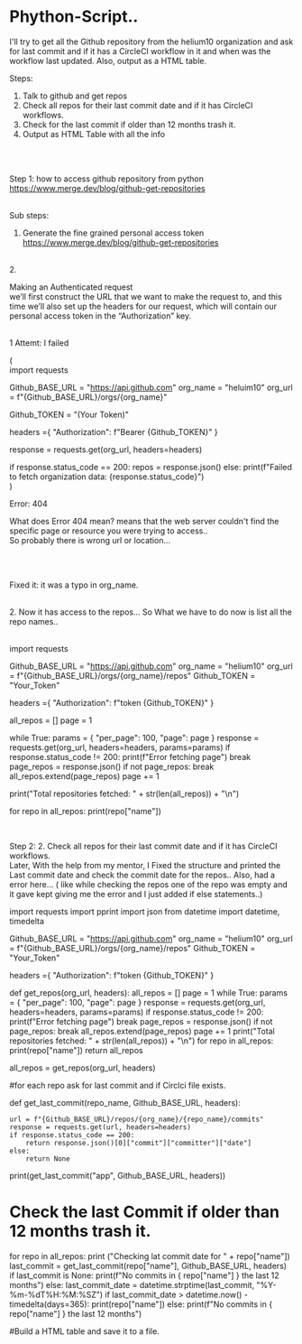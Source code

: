 # Phython-Script..
I'll try to get all the Github repository from the helium10 organization and ask for last commit and if it has a CircleCI workflow in it and when was the workflow last updated. Also, output as a HTML table.


Steps:
1. Talk to github and get repos
2. Check all repos for their last commit date and if it has CircleCI workflows.
3. Check for the last commit if older than 12 months trash it.
4. Output as HTML Table with all the info

<br /> 
<br /> 

Step 1:
how to access github repository from python
https://www.merge.dev/blog/github-get-repositories
<br /> 
<br /> 

Sub steps:
<br /> 
1. Generate the fine grained personal access token
https://www.merge.dev/blog/github-get-repositories
<br /> 
2.
 
   Making an Authenticated request
 <br /> 
 we’ll first construct the URL that we want to make the request to, and this time we’ll also set up the headers for our request, which will contain our personal access token in the “Authorization” key.

<br /> 
1 Attemt: I failed
<br/>

(
<br/>
import requests


Github_BASE_URL = "https://api.github.com"
org_name = "heluim10"
org_url = f"{Github_BASE_URL}/orgs/{org_name}"

Github_TOKEN = "(Your Token)"


headers ={
    "Authorization": f"Bearer {Github_TOKEN}"
}

response = requests.get(org_url, headers=headers)

if response.status_code == 200:
   repos = response.json()
else:
 print(f"Failed to fetch organization data: {response.status_code}")
 <br/>
)
<br /> 

Error: 404
<br /> 

What does Error 404 mean?
means that the web server couldn't find the specific page or resource you were trying to access..
<br /> 
So probably there is wrong url or location... 

<br /> <br /> 

Fixed it: it was a typo in org_name.

<br/>
2.
Now it has access to the repos... So What we have to do now is list all the repo names..

<br/>
<br/>

import requests


Github_BASE_URL = "https://api.github.com"
org_name = "helium10"
org_url = f"{Github_BASE_URL}/orgs/{org_name}/repos"
Github_TOKEN = "Your_Token"


headers ={
    "Authorization": f"token {Github_TOKEN}"
}

all_repos = []
page = 1

while True:
    params = {
        "per_page": 100,
        "page": page
    }
    response = requests.get(org_url, headers=headers, params=params)
    if response.status_code != 200:
        print(f"Error fetching page")
        break
           page_repos = response.json()
    if not page_repos:
        break
         all_repos.extend(page_repos)
    page += 1


   
print("Total repositories fetched: " + str(len(all_repos)) + "\n")


for repo in all_repos:
    print(repo["name"])



    
 
<br/>

Step 2:
2. Check all repos for their last commit date and if it has CircleCI workflows.
<br/>
Later, With the help from my mentor, I Fixed the structure and printed the Last commit date and check the commit date for the repos..
Also, had a error here... ( like while checking the repos one of the repo was empty and it gave kept giving me the error and I just added if else statements..)
<br/>

import requests
import pprint
import json 
from datetime import datetime, timedelta

Github_BASE_URL = "https://api.github.com"
org_name = "helium10"
org_url = f"{Github_BASE_URL}/orgs/{org_name}/repos"
Github_TOKEN = "Your_Token"

headers ={
    "Authorization": f"token {Github_TOKEN}"
}

def get_repos(org_url, headers):
    all_repos = []
    page = 1
    while True:
        params = {
            "per_page": 100,
            "page": page
        }
        response = requests.get(org_url, headers=headers, params=params)
        if response.status_code != 200:
            print(f"Error fetching page")
            break
        page_repos = response.json()
        if not page_repos:
            break
        all_repos.extend(page_repos)
        page += 1
    print("Total repositories fetched: " + str(len(all_repos)) + "\n")
    for repo in all_repos:
        print(repo["name"])
    return all_repos


all_repos = get_repos(org_url, headers)


#for each repo ask for last commit and if Circlci file exists.




def get_last_commit(repo_name, Github_BASE_URL, headers):

    url = f"{Github_BASE_URL}/repos/{org_name}/{repo_name}/commits"
    response = requests.get(url, headers=headers)
    if response.status_code == 200:
        return response.json()[0]["commit"]["committer"]["date"]
    else:
        return None
    

    
    
print(get_last_commit("app", Github_BASE_URL, headers))

# Check  the last Commit if older than 12 months trash it.

for repo in all_repos:
   print ("Checking lat commit date for " + repo["name"]) 
   last_commit = get_last_commit(repo["name"], Github_BASE_URL, headers)
   if last_commit is None:
       print(f"No commits in { repo["name"] } the last 12 months")
   else:
       last_commit_date = datetime.strptime(last_commit, "%Y-%m-%dT%H:%M:%SZ")
       if last_commit_date > datetime.now() - timedelta(days=365):
           print(repo["name"])
       else:
           print(f"No commits in { repo["name"] } the last 12 months")



#Build a HTML table and save it to a file.

<br/>
<br/>



